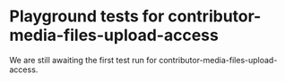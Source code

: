 # Playground tests for contributor-media-files-upload-access
We are still awaiting the first test run for contributor-media-files-upload-access.
